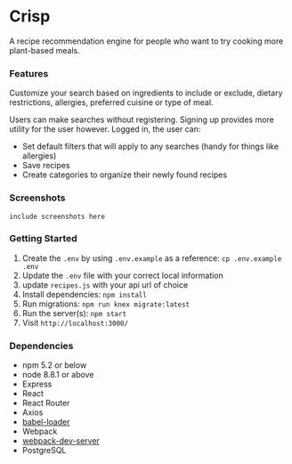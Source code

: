 Crisp
=====================

A recipe recommendation engine for people who want to try cooking more plant-based meals.


### Features

Customize your search based on ingredients to include or exclude, dietary restrictions, allergies, preferred cuisine or type of meal.

Users can make searches without registering. Signing up provides more utility for the user however. Logged in, the user can:
- Set default filters that will apply to any searches (handy for things like allergies)
- Save recipes
- Create categories to organize their newly found recipes


### Screenshots

``` include screenshots here ```

### Getting Started

1. Create the `.env` by using `.env.example` as a reference: `cp .env.example .env`
2. Update the `.env` file with your correct local information
3. update `recipes.js` with your api url of choice
3. Install dependencies: `npm install`
5. Run migrations: `npm run knex migrate:latest`
7. Run the server(s): `npm start`
8. Visit `http://localhost:3000/`

### Dependencies

* npm 5.2 or below
* node 8.8.1 or above
* Express
* React
* React Router
* Axios
* [babel-loader](https://github.com/babel/babel-loader)
* Webpack
* [webpack-dev-server](https://github.com/webpack/webpack-dev-server)
* PostgreSQL


